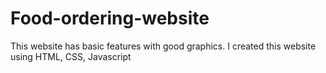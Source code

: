 # Food-ordering-website
This website has basic features with good graphics. I created this website using HTML, CSS, Javascript
